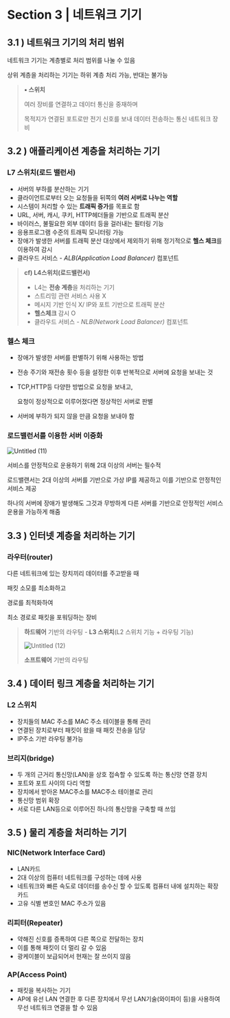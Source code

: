 # Section 3 | 네트워크 기기

## 3.1 ) 네트워크 기기의 처리 범위

네트워크 기기는 계층별로 처리 범위를 나눌 수 있음

상위 계층을 처리하는 기기는 하위 계층 처리 가능, 반대는 불가능

> **▪️ 스위치**
> 
> 
> 여러 장비를 연결하고 데이터 통신을 중재하며
> 
> 목적지가 연결된 포트로만 전기 신호를 보내 데이터 전송하는 통신 네트워크 장비
> 

## 3.2 ) 애플리케이션 계층을 처리하는 기기

### L7 스위치(로드 밸런서)

- 서버의 부하를 분산하는 기기
- 클라이언트로부터 오는 요청들을 뒤쪽의 **여러 서버로 나누는 역할**
- 시스템이 처리할 수 있는 **트래픽 증가**를 목표로 함
- URL, 서버, 캐시, 쿠키, HTTP헤더들을 기반으로 트래픽 분산
- 바이러스, 불필요한 외부 데이터 등을 걸러내는 필터링 기능
- 응용프로그램 수준의 트래픽 모니터링 가능
- 장애가 발생한 서버를 트래픽 분산 대상에서 제외하기 위해 정기적으로 **헬스 체크**를 이용하여 감시
- 클라우드 서비스 - *ALB(Application Load Balancer)* 컴포넌트

> **cf) L4스위치(로드밸런서)**
> 
> - L4는 **전송 계층**을 처리하는 기기
> - 스트리밍 관련 서비스 사용 X
> - 메시지 기반 인식 X/ IP와 포트 기반으로 트래픽 분산
> - **헬스체크** 감시 O
> - 클라우드 서비스 - *NLB(Network Load Balancer)* 컴포넌트

### 헬스 체크

- 장애가 발생한 서버를 판별하기 위해 사용하는 방법
- 전송 주기와 재전송 횟수 등을 설정한 이후 반복적으로 서버에 요청을 보내는 것
- TCP,HTTP등 다양한 방법으로 요청을 보내고,
    
    요청이 정상적으로 이루어졌다면 정상적인 서버로 판별
    
- 서버에 부하가 되지 않을 만큼 요청을 보내야 함

### 로드밸런서를 이용한 서버 이중화

![Untitled (11)](https://github.com/user-attachments/assets/9ff40362-1f5e-4fb8-b187-e79205441f16)

서비스를 안정적으로 운용하기 위해 2대 이상의 서버는 필수적

로드밸랜서는 2대 이상의 서버를 기반으로 가상 IP를 제공하고 이를 기반으로 안정적인 서비스 제공

하나의 서버에 장애가 발생해도 그것과 무방하게 다른 서버를 기반으로 안정적인 서비스 운용을 가능하게 해줌

## 3.3 ) 인터넷 계층을 처리하는 기기

### 라우터(router)

다른 네트워크에 있는 장치끼리 데이터를 주고받을 때 

패킷 소모를 최소화하고

경로를 최적화하여

최소 경로로 패킷을 포워딩하는 장비

> **하드웨어** 기반의 라우팅 - **L3 스위치**(L2 스위치 기능 + 라우팅 기능)
> 
> 
> ![Untitled (12)](https://github.com/user-attachments/assets/deb9b826-47b4-4255-8d1c-4b93d8c4b076)
> 
> **소프트웨어** 기반의 라우팅
> 

## 3.4 ) 데이터 링크 계층을 처리하는 기기

### L2 스위치

- 장치들의 MAC 주소를 MAC 주소 테이블을 통해 관리
- 연결된 장치로부터 패킷이 왔을 때 패킷 전송을 담당
- IP주소 기반 라우팅 불가능

### 브리지(bridge)

- 두 개의 근거리 통신망(LAN)을 상호 접속할 수 있도록 하는 통신망 연결 장치
- 포트와 포트 사이의 다리 역할
- 장치에서 받아온 MAC주소를 MAC주소 테이블로 관리
- 통신망 범위 확장
- 서로 다른 LAN등으로 이루어진 하나의 통신망을 구축할 때 쓰임

## 3.5 ) 물리 계층을 처리하는 기기

### NIC(Network Interface Card)

- LAN카드
- 2대 이상의 컴퓨터 네트워크를 구성하는 데에 사용
- 네트워크와 빠른 속도로 데이터를 송수신 할 수 있도록 컴퓨터 내에 설치하는 확장 카드
- 고유 식별 변호인 MAC 주소가 있음

### 리피터(Repeater)

- 약해진 신호를 증폭하여 다른 쪽으로 전달하는 장치
- 이를 통해 패킷이 더 멀리 갈 수 있음
- 광케이블이 보급되어서 현재는 잘 쓰이지 않음

### AP(Access Point)

- 패킷을 복사하는 기기
- AP에 유선 LAN 연결한 후 다른 장치에서 무선 LAN기술(와이파이 등)을 사용하여 무선 네트워크 연결을 할 수 있음
